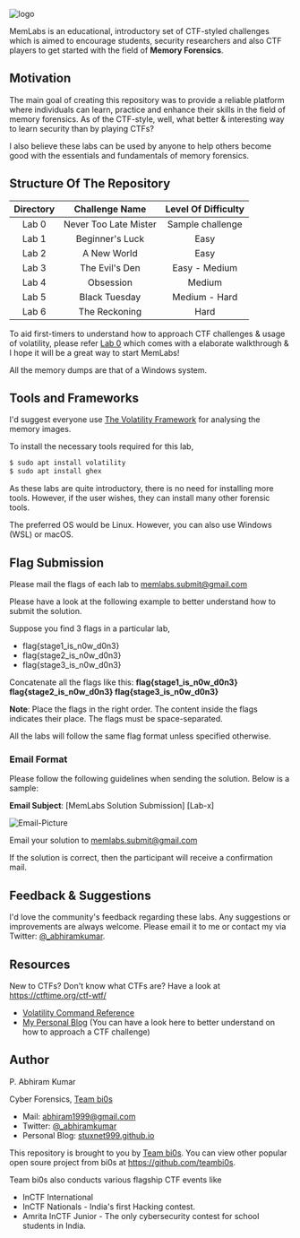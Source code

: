 ![logo](./Images/logo.png)

MemLabs is an educational, introductory set of CTF-styled challenges which is aimed to encourage students, security researchers and also CTF players to get started with the field of **Memory Forensics**.

## **Motivation**

The main goal of creating this repository was to provide a reliable platform where individuals can learn, practice and enhance their skills in the field of memory forensics. As of the CTF-style, well, what better & interesting way to learn security than by playing CTFs?

I also believe these labs can be used by anyone to help others become good with the essentials and fundamentals of memory forensics.

## **Structure Of The Repository**

| Directory | Challenge Name | Level Of Difficulty |
|:----:|:----:|:----:|
|Lab 0 | Never Too Late Mister | Sample challenge |
|Lab 1 | Beginner's Luck | Easy |
|Lab 2 | A New World | Easy |
|Lab 3 | The Evil's Den | Easy - Medium |
|Lab 4 | Obsession | Medium |
|Lab 5 | Black Tuesday | Medium - Hard |
|Lab 6 | The Reckoning | Hard |

To aid first-timers to understand how to approach CTF challenges & usage of volatility, please refer [Lab 0](https://github.com/stuxnet999/MemLabs/tree/master/Lab%200) which comes with a elaborate walkthrough & I hope it will be a great way to start MemLabs!

All the memory dumps are that of a Windows system.

## **Tools and Frameworks**

I'd suggest everyone use [The Volatility Framework](https://github.com/volatilityfoundation/volatility/) for analysing the memory images.

To install the necessary tools required for this lab,

```bash
$ sudo apt install volatility
$ sudo apt install ghex
```

As these labs are quite introductory, there is no need for installing more tools. However, if the user wishes, they can install many other forensic tools.

The preferred OS would be Linux. However, you can also use Windows (WSL) or macOS.

## **Flag Submission**

Please mail the flags of each lab to <memlabs.submit@gmail.com>

Please have a look at the following example to better understand how to submit the solution.

Suppose you find 3 flags in a particular lab,

+ flag{stage1_is_n0w_d0n3} 
+ flag{stage2_is_n0w_d0n3}
+ flag{stage3_is_n0w_d0n3}

Concatenate all the flags like this: **flag{stage1_is_n0w_d0n3} flag{stage2_is_n0w_d0n3} flag{stage3_is_n0w_d0n3}**

**Note**: Place the flags in the right order. The content inside the flags indicates their place. The flags must be space-separated.

All the labs will follow the same flag format unless specified otherwise.

### **Email Format**

Please follow the following guidelines when sending the solution. Below is a sample:

**Email Subject**: [MemLabs Solution Submission] [Lab-x]

![Email-Picture](./Images/Submission.png)

Email your solution to memlabs.submit@gmail.com

If the solution is correct, then the participant will receive a confirmation mail.

## **Feedback & Suggestions**

I'd love the community's feedback regarding these labs. Any suggestions or improvements are always welcome. Please email it to me or contact my via Twitter: [@_abhiramkumar](https://www.twitter.com/_abhiramkumar).

## **Resources**

New to CTFs? Don't know what CTFs are? Have a look at https://ctftime.org/ctf-wtf/

+ [Volatility Command Reference](https://github.com/volatilityfoundation/volatility/wiki/Command-Reference)
+ [My Personal Blog](https://stuxnet999.github.io) (You can have a look here to better understand on how to approach a CTF challenge)

## **Author**

P. Abhiram Kumar

Cyber Forensics, [Team bi0s](https://www.twitter.com/teambi0s)

+ Mail: abhiram1999@gmail.com
+ Twitter: [@_abhiramkumar](https://www.twitter.com/_abhiramkumar)
+ Personal Blog: [stuxnet999.github.io](https://stuxnet999.github.io)

This repository is brought to you by [Team bi0s](https://twitter.com/teambi0s). You can view other popular open soure project from bi0s at https://github.com/teambi0s.

Team bi0s also conducts various flagship CTF events like

+ InCTF International
+ InCTF Nationals - India's first Hacking contest.
+ Amrita InCTF Junior - The only cybersecurity contest for school students in India.